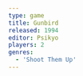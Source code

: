```yaml
---
type: game
title: Gunbird
released: 1994
editor: Psikyo
players: 2
genres:
  - 'Shoot Them Up'
---
```

